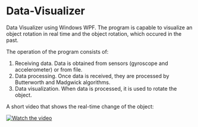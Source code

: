 # Data-Visualizer

Data Visualizer using Windows WPF. The program is capable to visualize an object rotation in real time
and the object rotation, which occured in the past.

The operation of the program consists of:
1. Receiving data. Data is obtained from sensors (gyroscope and accelerometer) or from file.
2. Data processing. Once data is received, they are processed by Butterworth and Madgwick algorithms.
3. Data visualization. When data is processed, it is used to rotate the object.

A short video that shows the real-time change of the object:

[![Watch the video](http://www.mediafire.com/convkey/c537/46977a2zdzb9djqzg.jpg)](https://youtu.be/0KdEw85vVMw)
